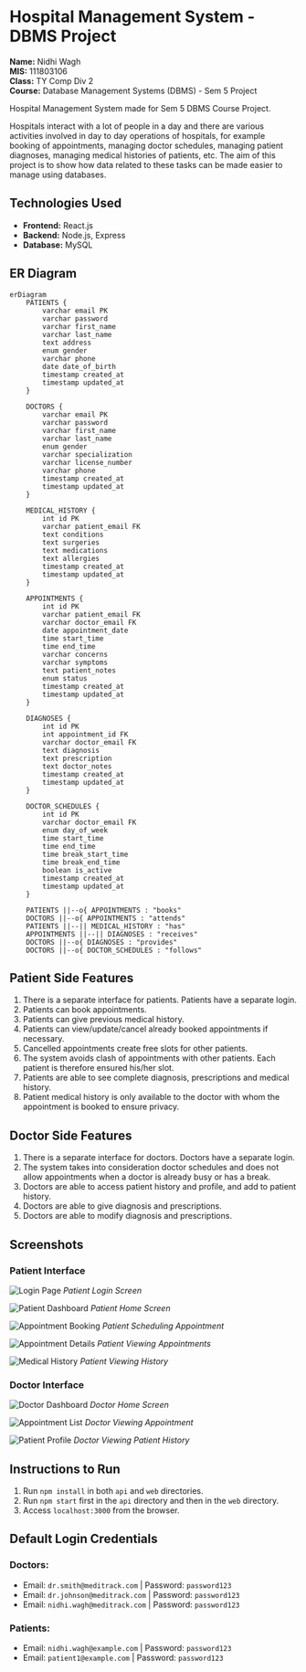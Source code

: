 # Hospital Management System - DBMS Project

**Name:** Nidhi Wagh  
**MIS:** 111803106  
**Class:** TY Comp Div 2  
**Course:** Database Management Systems (DBMS) - Sem 5 Project

Hospital Management System made for Sem 5 DBMS Course Project.

Hospitals interact with a lot of people in a day and there are various activities involved in day to day operations of hospitals, for example booking of appointments, managing doctor schedules, managing patient diagnoses, managing medical histories of patients, etc. The aim of this project is to show how data related to these tasks can be made easier to manage using databases.

## Technologies Used

- **Frontend:** React.js
- **Backend:** Node.js, Express
- **Database:** MySQL

## ER Diagram

```mermaid
erDiagram
    PATIENTS {
        varchar email PK
        varchar password
        varchar first_name
        varchar last_name
        text address
        enum gender
        varchar phone
        date date_of_birth
        timestamp created_at
        timestamp updated_at
    }

    DOCTORS {
        varchar email PK
        varchar password
        varchar first_name
        varchar last_name
        enum gender
        varchar specialization
        varchar license_number
        varchar phone
        timestamp created_at
        timestamp updated_at
    }

    MEDICAL_HISTORY {
        int id PK
        varchar patient_email FK
        text conditions
        text surgeries
        text medications
        text allergies
        timestamp created_at
        timestamp updated_at
    }

    APPOINTMENTS {
        int id PK
        varchar patient_email FK
        varchar doctor_email FK
        date appointment_date
        time start_time
        time end_time
        varchar concerns
        varchar symptoms
        text patient_notes
        enum status
        timestamp created_at
        timestamp updated_at
    }

    DIAGNOSES {
        int id PK
        int appointment_id FK
        varchar doctor_email FK
        text diagnosis
        text prescription
        text doctor_notes
        timestamp created_at
        timestamp updated_at
    }

    DOCTOR_SCHEDULES {
        int id PK
        varchar doctor_email FK
        enum day_of_week
        time start_time
        time end_time
        time break_start_time
        time break_end_time
        boolean is_active
        timestamp created_at
        timestamp updated_at
    }

    PATIENTS ||--o{ APPOINTMENTS : "books"
    DOCTORS ||--o{ APPOINTMENTS : "attends"
    PATIENTS ||--|| MEDICAL_HISTORY : "has"
    APPOINTMENTS ||--|| DIAGNOSES : "receives"
    DOCTORS ||--o{ DIAGNOSES : "provides"
    DOCTORS ||--o{ DOCTOR_SCHEDULES : "follows"
```

## Patient Side Features

1. There is a separate interface for patients. Patients have a separate login.
2. Patients can book appointments.
3. Patients can give previous medical history.
4. Patients can view/update/cancel already booked appointments if necessary.
5. Cancelled appointments create free slots for other patients.
6. The system avoids clash of appointments with other patients. Each patient is therefore ensured his/her slot.
7. Patients are able to see complete diagnosis, prescriptions and medical history.
8. Patient medical history is only available to the doctor with whom the appointment is booked to ensure privacy.

## Doctor Side Features

1. There is a separate interface for doctors. Doctors have a separate login.
2. The system takes into consideration doctor schedules and does not allow appointments when a doctor is already busy or has a break.
3. Doctors are able to access patient history and profile, and add to patient history.
4. Doctors are able to give diagnosis and prescriptions.
5. Doctors are able to modify diagnosis and prescriptions.

## Screenshots

### Patient Interface

![Login Page](Submissions/Screenshots/01_Login_Page.png)
_Patient Login Screen_

![Patient Dashboard](Submissions/Screenshots/02_Dashboard_Patient_Home.png)
_Patient Home Screen_

![Appointment Booking](Submissions/Screenshots/03_Appointment_Booking_Form.png)
_Patient Scheduling Appointment_

![Appointment Details](Submissions/Screenshots/04_Appointment.png)
_Patient Viewing Appointments_

![Medical History](Submissions/Screenshots/05_Medical_History_Form.png)
_Patient Viewing History_

### Doctor Interface

![Doctor Dashboard](Submissions/Screenshots/06_Dashboard_Doctor_Home.png)
_Doctor Home Screen_

![Appointment List](Submissions/Screenshots/07_Appointment_List_Doctor_View.png)
_Doctor Viewing Appointment_

![Patient Profile](Submissions/Screenshots/08_Patient_Profile_Doctor_View.png)
_Doctor Viewing Patient History_

## Instructions to Run

1. Run `npm install` in both `api` and `web` directories.
2. Run `npm start` first in the `api` directory and then in the `web` directory.
3. Access `localhost:3000` from the browser.

## Default Login Credentials

### Doctors:

- Email: `dr.smith@meditrack.com` | Password: `password123`
- Email: `dr.johnson@meditrack.com` | Password: `password123`
- Email: `nidhi.wagh@meditrack.com` | Password: `password123`

### Patients:

- Email: `nidhi.wagh@example.com` | Password: `password123`
- Email: `patient1@example.com` | Password: `password123`
